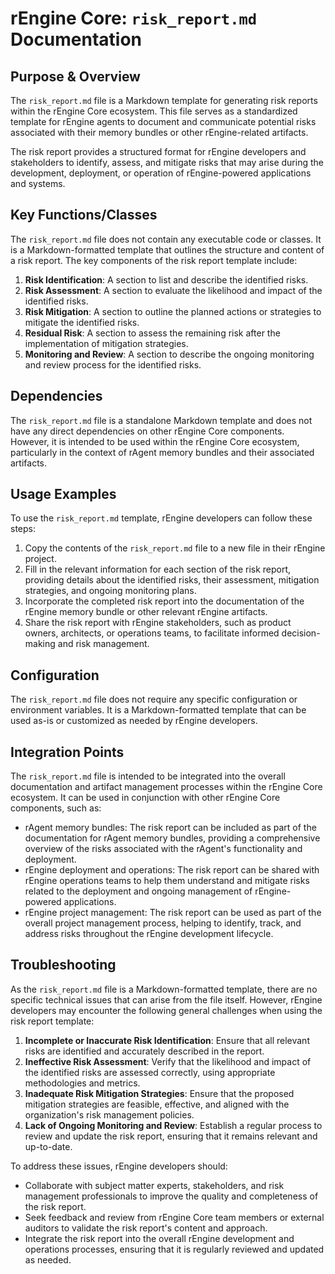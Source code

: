 # rEngine Core: `risk_report.md` Documentation

## Purpose & Overview

The `risk_report.md` file is a Markdown template for generating risk reports within the rEngine Core ecosystem. This file serves as a standardized template for rEngine agents to document and communicate potential risks associated with their memory bundles or other rEngine-related artifacts.

The risk report provides a structured format for rEngine developers and stakeholders to identify, assess, and mitigate risks that may arise during the development, deployment, or operation of rEngine-powered applications and systems.

## Key Functions/Classes

The `risk_report.md` file does not contain any executable code or classes. It is a Markdown-formatted template that outlines the structure and content of a risk report. The key components of the risk report template include:

1. **Risk Identification**: A section to list and describe the identified risks.
2. **Risk Assessment**: A section to evaluate the likelihood and impact of the identified risks.
3. **Risk Mitigation**: A section to outline the planned actions or strategies to mitigate the identified risks.
4. **Residual Risk**: A section to assess the remaining risk after the implementation of mitigation strategies.
5. **Monitoring and Review**: A section to describe the ongoing monitoring and review process for the identified risks.

## Dependencies

The `risk_report.md` file is a standalone Markdown template and does not have any direct dependencies on other rEngine Core components. However, it is intended to be used within the rEngine Core ecosystem, particularly in the context of rAgent memory bundles and their associated artifacts.

## Usage Examples

To use the `risk_report.md` template, rEngine developers can follow these steps:

1. Copy the contents of the `risk_report.md` file to a new file in their rEngine project.
2. Fill in the relevant information for each section of the risk report, providing details about the identified risks, their assessment, mitigation strategies, and ongoing monitoring plans.
3. Incorporate the completed risk report into the documentation of the rEngine memory bundle or other relevant rEngine artifacts.
4. Share the risk report with rEngine stakeholders, such as product owners, architects, or operations teams, to facilitate informed decision-making and risk management.

## Configuration

The `risk_report.md` file does not require any specific configuration or environment variables. It is a Markdown-formatted template that can be used as-is or customized as needed by rEngine developers.

## Integration Points

The `risk_report.md` file is intended to be integrated into the overall documentation and artifact management processes within the rEngine Core ecosystem. It can be used in conjunction with other rEngine Core components, such as:

- rAgent memory bundles: The risk report can be included as part of the documentation for rAgent memory bundles, providing a comprehensive overview of the risks associated with the rAgent's functionality and deployment.
- rEngine deployment and operations: The risk report can be shared with rEngine operations teams to help them understand and mitigate risks related to the deployment and ongoing management of rEngine-powered applications.
- rEngine project management: The risk report can be used as part of the overall project management process, helping to identify, track, and address risks throughout the rEngine development lifecycle.

## Troubleshooting

As the `risk_report.md` file is a Markdown-formatted template, there are no specific technical issues that can arise from the file itself. However, rEngine developers may encounter the following general challenges when using the risk report template:

1. **Incomplete or Inaccurate Risk Identification**: Ensure that all relevant risks are identified and accurately described in the report.
2. **Ineffective Risk Assessment**: Verify that the likelihood and impact of the identified risks are assessed correctly, using appropriate methodologies and metrics.
3. **Inadequate Risk Mitigation Strategies**: Ensure that the proposed mitigation strategies are feasible, effective, and aligned with the organization's risk management policies.
4. **Lack of Ongoing Monitoring and Review**: Establish a regular process to review and update the risk report, ensuring that it remains relevant and up-to-date.

To address these issues, rEngine developers should:

- Collaborate with subject matter experts, stakeholders, and risk management professionals to improve the quality and completeness of the risk report.
- Seek feedback and review from rEngine Core team members or external auditors to validate the risk report's content and approach.
- Integrate the risk report into the overall rEngine development and operations processes, ensuring that it is regularly reviewed and updated as needed.
